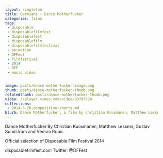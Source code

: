 ```yaml
---
layout: singleton
title: Garmiani - Dance Motherfucker
categories: films
tags:
 - disposable
 - disposablefilmfest
 - disposablefest
 - disposablefilm
 - disposablefilmfestival
 - animation
 - DFFest
 - filmfestival
 - 2014
 - DFF
 - music video


image: posts/dance-motherfucker-image.png
thumb: posts/dance-motherfucker-thumb.png
relatedthumb: posts/dance-motherfucker-thumb.png
video: //player.vimeo.com/video/83797720
collections:
 - 2014-3-20-competitive-shorts.md
blurb: Dance Motherfucker, a film by Christian Kousmanen, Matthew Lessner, Gustav Sundstrom and Vedran Rupic.
---
```


Dance Motherfucker
By Christian Kuosmanen, Matthew Lessner, Gustav Sundstrom and Vedran Rupic

Official selection of Disposable Film Festival 2014

disposablefilmfest.com
Twitter: @DFFest
